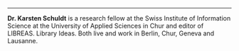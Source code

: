 ---

**Dr. Karsten Schuldt** is a research fellow at the Swiss Institute of
Information Science at the University of Applied Sciences in Chur and
editor of LIBREAS. Library Ideas. Both live and work in Berlin, Chur,
Geneva and Lausanne.